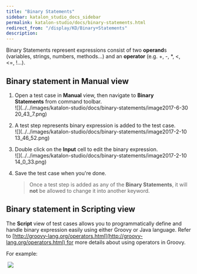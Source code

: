 ```yaml
---
title: "Binary Statements" 
sidebar: katalon_studio_docs_sidebar
permalink: katalon-studio/docs/binary-statements.html 
redirect_from: "/display/KD/Binary+Statements" 
description: 
---
```

Binary Statements represent expressions consist of two **operand**s (variables, strings, numbers, methods...) and an **operator** (e.g. +, -, *, <, <=, !...).

Binary statement in Manual view
-------------------------------

1.  Open a test case in **Manual** view, then navigate to **Binary Statements** from command toolbar.  
    ![](../../images/katalon-studio/docs/binary-statements/image2017-6-30 20_43_7.png)  
      
    
2.  A test step represents binary expression is added to the test case.  
    ![](../../images/katalon-studio/docs/binary-statements/image2017-2-10 13_46_52.png)  
      
    
3.  Double click on the **Input** cell to edit the binary expression.  
    ![](../../images/katalon-studio/docs/binary-statements/image2017-2-10 14_0_33.png)  
      
    
4.  Save the test case when you're done.
    
    > Once a test step is added as any of the **Binary Statements**, it will **not** be allowed to change it into another keyword.
    

Binary statement in Scripting view
----------------------------------

The **Script** view of test cases allows you to programmatically define and handle binary expression easily using either Groovy or Java language. Refer to [http://groovy-lang.org/operators.html](http://groovy-lang.org/operators.html) for more details about using operators in Groovy.

For example:

 ![](../../images/katalon-studio/docs/binary-statements/11.png)